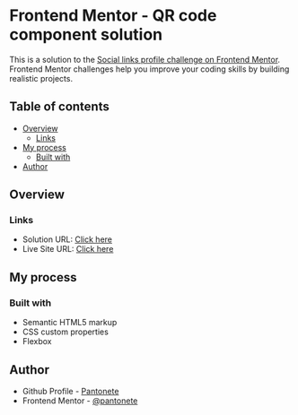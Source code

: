 # Frontend Mentor - QR code component solution

This is a solution to the [Social links profile challenge on Frontend Mentor](https://www.frontendmentor.io/challenges/social-links-profile-UG32l9m6dQ). Frontend Mentor challenges help you improve your coding skills by building realistic projects. 

## Table of contents

- [Overview](#overview)
  - [Links](#links)
- [My process](#my-process)
  - [Built with](#built-with)
- [Author](#author)


## Overview

### Links

- Solution URL: [Click here](https://github.com/Pantonete/frontendMentorChallanges/tree/main/social-links-profile-main)
- Live Site URL: [Click here](https://pantonete.github.io/frontendMentorChallanges/social-links-profile-main/)

## My process

### Built with

- Semantic HTML5 markup
- CSS custom properties
- Flexbox

## Author

- Github Profile - [Pantonete](https://github.com/Pantonete)
- Frontend Mentor - [@pantonete](https://www.frontendmentor.io/profile/Pantonete)